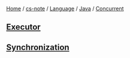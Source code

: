 [Home](https://mengxianbin.github.io) /
[cs-note](https://mengxianbin.github.io/cs-note/content) /
[Language](https://mengxianbin.github.io/cs-note/content/Language) /
[Java](https://mengxianbin.github.io/cs-note/content/Language/Java) /
[Concurrent](https://mengxianbin.github.io/cs-note/content/Language/Java/Concurrent)

## [Executor](https://mengxianbin.github.io/cs-note/content/Language/Java/Concurrent/Executor/)

## [Synchronization](https://mengxianbin.github.io/cs-note/content/Language/Java/Concurrent/Synchronization/)
